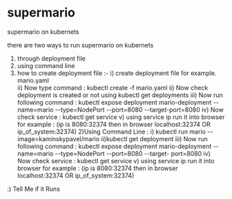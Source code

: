 # supermario
supermario on kubernets 

there are two ways to run supermario on kubernets 
1) through deployment file
2) using command line 
1) how to create deployment file :- 
    i) create deployment file for example. mario.yaml\
    ii) Now type command : kubectl create -f mario.yaml
    ii) Now check deployment is created or not using kubectl get deployments
    iii) Now run following command : kubectl expose deployment mario-deployment --name=mario --type=NodePort --port=8080 --target-port=8080
    iv) Now check service : kubectl get service 
    v) using service ip run it into browser for example : (ip is 8080:32374 then in browser localhost:32374 OR ip_of_system:32374) 
2)Using Command Line : 
    i) kubectl run mario --image=kaminskypavel/mario
    ii)kubectl get deployment
    iii)  Now run following command : kubectl expose deployment mario-deployment --name=mario --type=NodePort --port=8080 --target-       port=8080
    iv) Now check service : kubectl get service 
    v) using service ip run it into browser for example : (ip is 8080:32374 then in browser localhost:32374 OR ip_of_system:32374) 




:) Tell Me if it Runs
